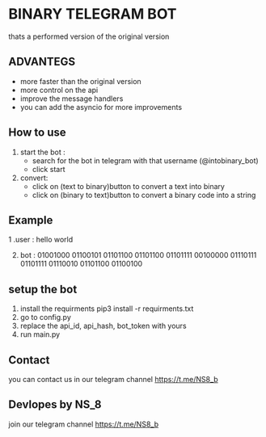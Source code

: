 # BINARY TELEGRAM BOT 
thats a performed version of the original version 

## ADVANTEGS
- more faster than the original version 
- more control on the api
- improve the message handlers
- you can add the asyncio for more improvements
## How to use
1. start the bot :
   - search for the bot in telegram with that username (@intobinary_bot)
   - click start
2. convert:
   - click on (text to binary)button to convert a text into binary
   - click on (binary to text)button to convert a binary code into a string
## Example
1 .user : hello world

2. bot : 01001000 01100101 01101100 01101100 01101111 00100000 01110111 01101111 01110010 01101100 01100100
## setup the bot
1. install the requirments pip3 install -r requirments.txt
2. go to config.py
3. replace the api_id, api_hash, bot_token with yours
4. run main.py

## Contact
you can contact us in our telegram channel https://t.me/NS8_b
## Devlopes by NS_8
join our telegram channel https://t.me/NS8_b

